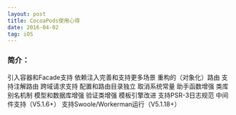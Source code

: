 ```yaml
---
layout: post
title: CocoaPods使用心得
date: 2016-04-02
tag: iOS 
--- 
```


### 简介：
引入容器和Facade支持
依赖注入完善和支持更多场景
重构的（对象化）路由
支持注解路由
跨域请求支持
配置和路由目录独立
取消系统常量
助手函数增强
类库别名机制
模型和数据库增强
验证类增强
模板引擎改进
支持PSR-3日志规范
中间件支持（V5.1.6+）
支持Swoole/Workerman运行（V5.1.18+）